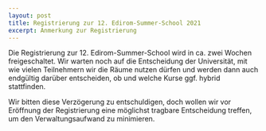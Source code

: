 ```yaml
---
layout: post
title: Registrierung zur 12. Edirom-Summer-School 2021
excerpt: Anmerkung zur Registrierung
---
```


Die Registrierung zur 12. Edirom-Summer-School wird in ca. zwei Wochen freigeschaltet. Wir warten noch auf die Entscheidung der Universität, mit wie vielen Teilnehmern wir die Räume nutzen dürfen und werden dann auch endgültig darüber entscheiden, ob und welche Kurse ggf. hybrid stattfinden. 

Wir bitten diese Verzögerung zu entschuldigen, doch wollen wir vor Eröffnung der Registrierung eine möglichst tragbare Entscheidung treffen, um den Verwaltungsaufwand zu minimieren.

